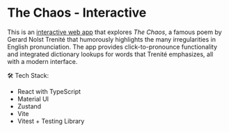 # The Chaos - Interactive

This is an [interactive web app](https://robertfmath.github.io/The-Chaos-Interactive) that explores _The Chaos_, a famous poem by Gerard Nolst Trenité that humorously highlights the many irregularities in English pronunciation. The app provides click-to-pronounce functionality and integrated dictionary lookups for words that Trenité emphasizes, all with a modern interface.

🛠️ Tech Stack:

- React with TypeScript
- Material UI
- Zustand
- Vite
- Vitest + Testing Library
